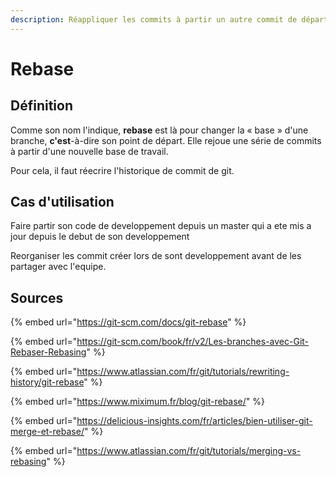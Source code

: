 ```yaml
---
description: Réappliquer les commits à partir un autre commit de départ
---
```


# Rebase

##  Définition

Comme son nom l'indique, **rebase** est là pour changer la « base » d'une branche, **c'est**-à-dire son point de départ. Elle rejoue une série de commits à partir d'une nouvelle base de travail.

Pour cela, il faut réecrire l'historique de commit de git.

## Cas d'utilisation

Faire partir son code de developpement depuis un master qui a ete mis a jour depuis le debut de son developpement

Reorganiser les commit créer lors de sont developpement avant de les partager avec l'equipe.



## Sources

{% embed url="https://git-scm.com/docs/git-rebase" %}

{% embed url="https://git-scm.com/book/fr/v2/Les-branches-avec-Git-Rebaser-Rebasing" %}

{% embed url="https://www.atlassian.com/fr/git/tutorials/rewriting-history/git-rebase" %}

{% embed url="https://www.miximum.fr/blog/git-rebase/" %}

{% embed url="https://delicious-insights.com/fr/articles/bien-utiliser-git-merge-et-rebase/" %}

{% embed url="https://www.atlassian.com/fr/git/tutorials/merging-vs-rebasing" %}



